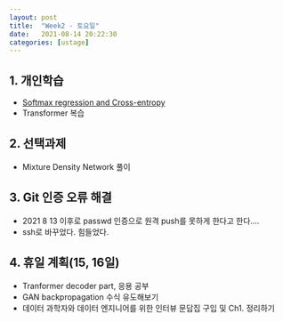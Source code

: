 ```yaml
---
layout: post
title:  "Week2 - 토요일"
date:   2021-08-14 20:22:30
categories: [ustage]
---
```


## 1. 개인학습
* [Softmax regression and Cross-entropy](https://kyunghyunlim.github.io/ml_ai/2021/08/14/sr_ce.html)
* Transformer 복습

## 2. 선택과제
* Mixture Density Network 풀이

## 3. Git 인증 오류 해결
* 2021 8 13 이후로 passwd 인증으로 원격 push를 못하게 한다고 한다....
* ssh로 바꾸었다. 힘들었다.

## 4. 휴일 계획(15, 16일)
* Tranformer decoder part, 응용 공부
* GAN backpropagation 수식 유도해보기
* 데이터 과학자와 데이터 엔지니어를 위한 인터뷰 문답집 구입 및 Ch1. 정리하기

	


